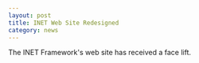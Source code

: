 ```yaml
---
layout: post
title: INET Web Site Redesigned
category: news
---
```


The INET Framework's web site has received a face lift.
